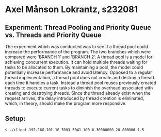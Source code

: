 # Axel Månson Lokrantz, s232081
## Experiment: Thread Pooling and Priority Queue vs. Threads and Priority Queue

The experiment which was conducted was to see if a thread pool could increase the performance of the program. The two branches which were compared were 'BRANCH 1' and 'BRANCH 2'. A thread pool is a model for achieving concurrent execution. It can hold multiple threads waiting for tasks to be allocated to them. By maintaining a pool, the model could potentially increase performance and avoid latency. Opposed to a regular thread implementation, a thread pool does not create and destroy a thread each time it handles a task. Instead a thread pool reuses previously created threads to execute current tasks to diminish the overhead associated with creating and destroying threads. Since the thread already exist when the request arrives, the delay introduced by thread creation is eliminated, which, in theory, should make the program more responsive.

## Setup:

```
$ ./client 192.168.101.10 5003 5041 100 0 30000000 20 800000 1.5
```
